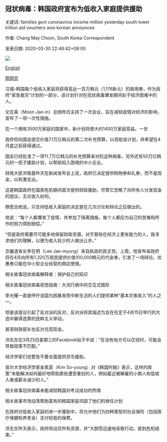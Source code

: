 ## 冠状病毒：韩国政府宣布为低收入家庭提供援助

关键词: families govt coronavirus income million yesterday south lower trillion aid vouchers won korean announces

作者: Chang May Choon, South Korea Correspondent

发表日期: 2020-03-30 22:48:42+08:00

![](https://www.straitstimes.com/sites/default/files/styles/x_large/public/articles/2020/03/30/yq-mji-30032020.jpg?itok=2G-XAZPK)

[English](Coronavirus%3A%20South%20Korean%20govt%20announces%20aid%20for%20lower%20income%20families.md)

[原网页](https://www.straitstimes.com/asia/east-asia/coronavirus-south-korean-govt-announces-aid-for-lower-income-families)

汉城–韩国每个低收入家庭将获得高达一百万韩元（1,176新元）的抵用券，作为政府“紧急救灾”计划的一部分，该计划针对在冠状病毒爆发期间处于经济困难中的人。

文在寅（Moon Jae-in）总统昨日主持了一次会议，旨在减轻疫情对经济的影响，宣布了一项一次性措施。

在一个拥有3500万家庭的国家中，新计划将使大约1400万家庭受益。一世

政府将向国会提交价值7.1万亿韩元的第二次补充预算，以资助该计划，并希望在4月底之前获得通过。

国会已经批准了一项11.7万亿韩元的补充预算来对抗这种病毒，另外还有50万亿韩元的一揽子援助计划，以帮助陷入困境的中小企业。

财政大臣洪南基昨天在新闻发布会上说，政府已决定提供购物券和礼券，而不是现金，以刺激支出。

这是韩国政府在国家危机期间首次提供财政援助，尽管它忽略了向所有人分发现金的提议，无论收入如何。

穆恩总统说，只支持低收入家庭的决定是在几次讨论和辩论之后做出的。

他说：“每个人都爆发了疫情，并参加了隔离措施，每个人都应为自己的苦难和所作的努力得到赔偿。”

“但是政府需要尽可能多地保留财政资源。对于那些在经济上更有能力的人，我寻求他们的理解，以便为收入较少的人做出让步。”

京畿道省长李在明（Lee Jae-myung）来自执政的民主党。上周，他宣布省政府将在4月向所有1,320万居民提供价值100,000韩元的代金券，引发了一场辩论。优惠券只能在中小型企业经营的商店使用。

相关故事冠状病毒解释者：保护自己的知识

相关故事冠状病毒视觉指南：大流行病中的交互式图形

李光耀一直是呼吁该国为因暴发而中断生活的人们提供某种“基本灾害收入”的人之一。

但是该提议引起了反对派的反对，反对派将其描述为旨在在定于4月15日举行的大选中赢得选票的民粹主义举动。

甚至财政部长也反对兑现现金。

洪先生在3月25日星期三的Facebook帖子中说：“在没有地方可以花钱时，可能会导致政策不匹配。”

经济学家们也警告不要全面提供货币援助。

首尔大学经济学家金素英（Kim So-young）对《韩国时报》表示，这样的政策“未能解决如何最好地帮助那些遭受重创的人，例如最近被解雇的小商人和低收入者或薪水减少的人。”

相关故事冠状病毒未能减轻​​韩国对考试成功的热情

相关故事市场动荡帮助富有的韩国家庭巩固了他们的继任计划

在政府对低收入家庭的进一步援助中，将允许他们为四种类型的社会保险（包括医疗保健和养老金）支付较低的保费。

洪先生昨天表示，政府将动员所有资源，并“大胆而迅速地采取行动，直到危机结束。”